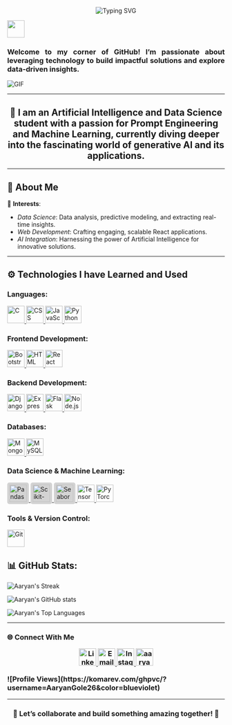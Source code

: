<p align="center">
  <img src="https://readme-typing-svg.herokuapp.com?font=Poppins&weight=500&size=50&pause=1000&color=8C37DC&height=100&width=1000&lines=Hey+there,+I'm+Aaryan+Gole!" alt="Typing SVG"/>
</p>
<p align="left">
  <img src="https://github.com/TheDudeThatCode/TheDudeThatCode/blob/master/Assets/Hi.gif" width="40px" />
</p>

<p align="center">
  <h3 align="justify">Welcome to my corner of GitHub! I’m passionate about leveraging technology to build impactful solutions and explore data-driven insights.</h3>
  <img src="https://user-images.githubusercontent.com/74038190/225813708-98b745f2-7d22-48cf-9150-083f1b00d6c9.gif" alt="GIF"/>
</p>

---

<h2 align="center"> 🌱 I am an Artificial Intelligence and Data Science student with a passion for Prompt Engineering and Machine Learning, currently diving deeper into the fascinating world of generative AI and its applications. </h2>

---

## 💼 **About Me**  
🎯 **Interests**:  
- *Data Science*: Data analysis, predictive modeling, and extracting real-time insights.  
- *Web Development*: Crafting engaging, scalable React applications.  
- *AI Integration*: Harnessing the power of Artificial Intelligence for innovative solutions.

---

## ⚙️ **Technologies I have Learned and Used**

<h3 align="left">Languages:</h3>
<p align="left">
  <a href="https://www.cprogramming.com/" target="_blank" rel="noreferrer">
    <img src="https://skillicons.dev/icons?i=c" alt="C" width="40" height="40"/>
  </a>
  <a href="https://www.w3schools.com/css/" target="_blank" rel="noreferrer">
    <img src="https://skillicons.dev/icons?i=css" alt="CSS" width="40" height="40"/>
  </a>
  <a href="https://developer.mozilla.org/en-US/docs/Web/JavaScript" target="_blank" rel="noreferrer">
    <img src="https://skillicons.dev/icons?i=javascript" alt="JavaScript" width="40" height="40"/>
  </a>
  <a href="https://www.python.org" target="_blank" rel="noreferrer">
    <img src="https://skillicons.dev/icons?i=python" alt="Python" width="40" height="40"/>
  </a>
</p>

<h3 align="left">Frontend Development:</h3>
<p align="left">
  <a href="https://getbootstrap.com" target="_blank" rel="noreferrer">
    <img src="https://skillicons.dev/icons?i=bootstrap" alt="Bootstrap" width="40" height="40"/>
  </a>
  <a href="https://www.w3.org/html/" target="_blank" rel="noreferrer">
    <img src="https://skillicons.dev/icons?i=html" alt="HTML" width="40" height="40"/>
  </a>
  <a href="https://reactjs.org/" target="_blank" rel="noreferrer">
    <img src="https://skillicons.dev/icons?i=react" alt="React" width="40" height="40"/>
  </a>
</p>

<h3 align="left">Backend Development:</h3>
<p align="left">
  <a href="https://www.djangoproject.com/" target="_blank" rel="noreferrer">
    <img src="https://skillicons.dev/icons?i=django" alt="Django" width="40" height="40"/>
  </a>
  <a href="https://expressjs.com" target="_blank" rel="noreferrer">
    <img src="https://skillicons.dev/icons?i=express" alt="Express" width="40" height="40"/>
  </a>
  <a href="https://flask.palletsprojects.com/" target="_blank" rel="noreferrer">
    <img src="https://skillicons.dev/icons?i=flask" alt="Flask" width="40" height="40"/>
  </a>
  <a href="https://nodejs.org" target="_blank" rel="noreferrer">
    <img src="https://skillicons.dev/icons?i=nodejs" alt="Node.js" width="40" height="40"/>
  </a>
</p>

<h3 align="left">Databases:</h3>
<p align="left">
  <a href="https://www.mongodb.com/" target="_blank" rel="noreferrer">
    <img src="https://skillicons.dev/icons?i=mongodb" alt="MongoDB" width="40" height="40"/>
  </a>
  <a href="https://www.mysql.com/" target="_blank" rel="noreferrer">
    <img src="https://skillicons.dev/icons?i=mysql" alt="MySQL" width="40" height="40"/>
  </a>
</p>

<h3 align="left">Data Science & Machine Learning:</h3>
<p align="left">
  <a href="https://pandas.pydata.org/" target="_blank">
    <img src="https://pandas.pydata.org/static/img/pandas_mark.svg" alt="Pandas" width="40" height="40" style="background-color: #D3D3D3; border-radius: 5px; padding: 5px;"/>
  </a>
  <a href="https://scikit-learn.org/" target="_blank">
    <img src="https://upload.wikimedia.org/wikipedia/commons/0/05/Scikit_learn_logo_small.svg" alt="Scikit-learn" width="40" height="40" style="background-color: #D3D3D3; border-radius: 5px; padding: 5px;"/>
  </a>
  <a href="https://seaborn.pydata.org/" target="_blank">
    <img src="https://seaborn.pydata.org/_static/logo-wide-lightbg.svg" alt="Seaborn" width="40" height="40" style="background-color: #D3D3D3; border-radius: 5px; padding: 5px;"/>
  </a>
  <a href="https://www.tensorflow.org" target="_blank" rel="noreferrer">
    <img src="https://skillicons.dev/icons?i=tensorflow" alt="TensorFlow" width="40" height="40"/>
  </a>
  <a href="https://pytorch.org/" target="_blank" rel="noreferrer">
    <img src="https://skillicons.dev/icons?i=pytorch" alt="PyTorch" width="40" height="40"/>
  </a>
</p>

<h3 align="left">Tools & Version Control:</h3>
<p align="left">
  <a href="https://git-scm.com/" target="_blank" rel="noreferrer">
    <img src="https://skillicons.dev/icons?i=git" alt="Git" width="40" height="40"/>
  </a>
</p>


## 📊 **GitHub Stats:**

![Aaryan's Streak](https://streak-stats.demolab.com?user=AaryanGole26&theme=radical&card_width=1080)

![Aaryan's GitHub stats](https://github-readme-stats.vercel.app/api?username=AaryanGole26&show_icons=true&theme=radical&card_width=1080)

![Aaryan's Top Languages](https://github-readme-stats.vercel.app/api/top-langs/?username=AaryanGole26&layout=compact&theme=radical&card_width=1080)

---

<h3 align="left">🌐 Connect With Me
<p align="center">
  <a href="https://www.linkedin.com/in/aaryan-gole" target="_blank">
    <img src="https://skillicons.dev/icons?i=linkedin" alt="LinkedIn" width="40" height="40"/>
  </a>
  <a href="mailto:goleaaryan7@gmail.com" target="_blank">
    <img src="https://skillicons.dev/icons?i=gmail" alt="Email" width="40" height="40"/>
  </a>
  <a href="https://instagram.com/aryn.gole" target="_blank">
    <img src="https://skillicons.dev/icons?i=instagram" alt="Instagram" width="40" height="40"/>
  </a>
  <a href="https://kaggle.com/aaryangole" target="_blank">
    <img src="https://raw.githubusercontent.com/rahuldkjain/github-profile-readme-generator/master/src/images/icons/Social/kaggle.svg" alt="aaryangole" height="40" width="40"/>
</a>
</p>
![Profile Views](https://komarev.com/ghpvc/?username=AaryanGole26&color=blueviolet)
 
---

<h3 align="center">🌟 Let’s collaborate and build something amazing together! 🌟</h3>
